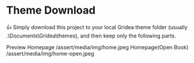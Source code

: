 # Theme Download
👍 Simply download this project to your local Gridea theme folder (usually .\Documents\Gridea\themes\), and then keep only the following parts.

Preview
Homepage
/assert/media/img/home.jpeg
Homepage(Open Book)
/assert/media/img/home-open.jpeg

